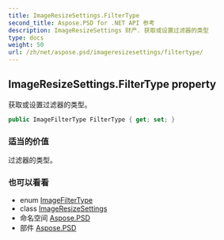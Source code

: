 ```yaml
---
title: ImageResizeSettings.FilterType
second_title: Aspose.PSD for .NET API 参考
description: ImageResizeSettings 财产. 获取或设置过滤器的类型
type: docs
weight: 50
url: /zh/net/aspose.psd/imageresizesettings/filtertype/
---
```

## ImageResizeSettings.FilterType property

获取或设置过滤器的类型。

```csharp
public ImageFilterType FilterType { get; set; }
```

### 适当的价值

过滤器的类型。

### 也可以看看

* enum [ImageFilterType](../../imagefiltertype/)
* class [ImageResizeSettings](../)
* 命名空间 [Aspose.PSD](../../imageresizesettings/)
* 部件 [Aspose.PSD](../../../)


